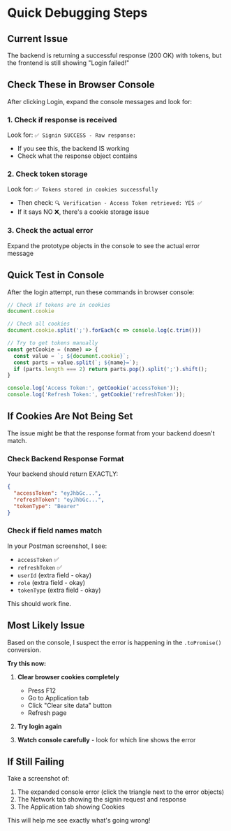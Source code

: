 # Quick Debugging Steps

## Current Issue
The backend is returning a successful response (200 OK) with tokens, but the frontend is still showing "Login failed!"

## Check These in Browser Console

After clicking Login, expand the console messages and look for:

### 1. Check if response is received
Look for: `✅ Signin SUCCESS - Raw response:`
- If you see this, the backend IS working
- Check what the response object contains

### 2. Check token storage
Look for: `✅ Tokens stored in cookies successfully`
- Then check: `🔍 Verification - Access Token retrieved: YES ✅`
- If it says NO ❌, there's a cookie storage issue

### 3. Check the actual error
Expand the prototype objects in the console to see the actual error message

## Quick Test in Console

After the login attempt, run these commands in browser console:

```javascript
// Check if tokens are in cookies
document.cookie

// Check all cookies
document.cookie.split(';').forEach(c => console.log(c.trim()))

// Try to get tokens manually
const getCookie = (name) => {
  const value = `; ${document.cookie}`;
  const parts = value.split(`; ${name}=`);
  if (parts.length === 2) return parts.pop().split(';').shift();
}

console.log('Access Token:', getCookie('accessToken'));
console.log('Refresh Token:', getCookie('refreshToken'));
```

## If Cookies Are Not Being Set

The issue might be that the response format from your backend doesn't match. 

### Check Backend Response Format

Your backend should return EXACTLY:
```json
{
  "accessToken": "eyJhbGc...",
  "refreshToken": "eyJhbGc...",
  "tokenType": "Bearer"
}
```

### Check if field names match

In your Postman screenshot, I see:
- `accessToken` ✅
- `refreshToken` ✅  
- `userId` (extra field - okay)
- `role` (extra field - okay)
- `tokenType` (extra field - okay)

This should work fine.

## Most Likely Issue

Based on the console, I suspect the error is happening in the `.toPromise()` conversion. 

**Try this now:**

1. **Clear browser cookies completely**
   - Press F12
   - Go to Application tab
   - Click "Clear site data" button
   - Refresh page

2. **Try login again**

3. **Watch console carefully** - look for which line shows the error

## If Still Failing

Take a screenshot of:
1. The expanded console error (click the triangle next to the error objects)
2. The Network tab showing the signin request and response
3. The Application tab showing Cookies

This will help me see exactly what's going wrong!
